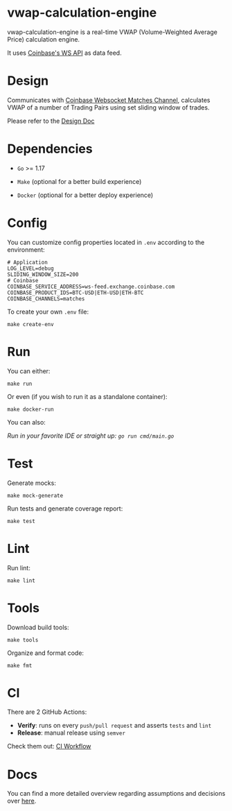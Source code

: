 # vwap-calculation-engine
vwap-calculation-engine is a real-time VWAP (Volume-Weighted Average Price) calculation engine.

It uses [Coinbase's WS API](https://docs.cloud.coinbase.com/exchange/docs/websocket-overview) as data feed.

# Design

Communicates with [Coinbase Websocket Matches Channel](https://docs.cloud.coinbase.com/exchange/docs/websocket-channels#match), calculates VWAP of a number of Trading Pairs using set sliding window of trades.

Please refer to the [Design Doc](https://miro.com/app/board/uXjVOyTkRcE=/)

# Dependencies

- `Go` >= 1.17

- `Make` (optional for a better build experience)

- `Docker` (optional for a better deploy experience)

# Config
You can customize config properties located in `.env` according to the environment:

```
# Application
LOG_LEVEL=debug
SLIDING_WINDOW_SIZE=200
# Coinbase
COINBASE_SERVICE_ADDRESS=ws-feed.exchange.coinbase.com
COINBASE_PRODUCT_IDS=BTC-USD|ETH-USD|ETH-BTC
COINBASE_CHANNELS=matches
```

To create your own `.env` file:
```
make create-env
```

# Run

You can either:

```
make run
```

Or even (if you wish to run it as a standalone container):

```
make docker-run
```

You can also:

*Run in your favorite IDE or straight up: `go run cmd/main.go`*

# Test

Generate mocks:

```
make mock-generate
```

Run tests and generate coverage report:

```
make test
```

# Lint

Run lint:

```
make lint
```

# Tools

Download build tools:

```
make tools
```
Organize and format code:

```
make fmt
```

# CI

There are 2 GitHub Actions:
 - **Verify**: runs on every `push/pull request` and asserts `tests` and `lint`
 - **Release**: manual release using `semver`

Check them out: [CI Workflow](https://github.com/westcottian/vwap-calculation-engine/actions)

# Docs
You can find a more detailed overview regarding assumptions and decisions over [here](docs/).
